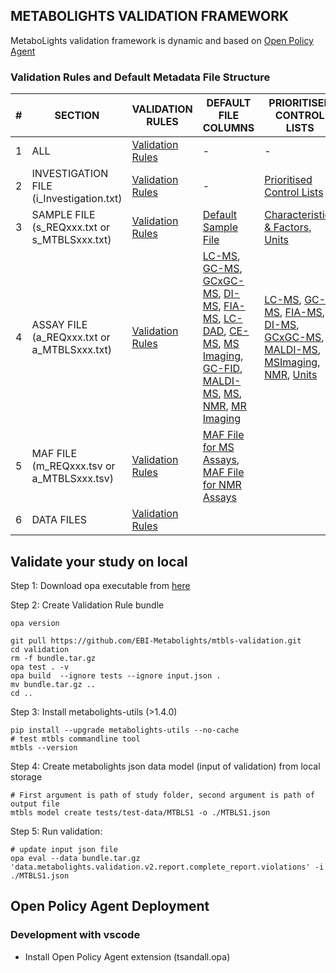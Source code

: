 ## METABOLIGHTS VALIDATION FRAMEWORK
MetaboLights validation framework is dynamic and based on [Open Policy Agent](https://www.openpolicyagent.org/) 



### Validation Rules and Default Metadata File Structure
| #  | SECTION | VALIDATION RULES | DEFAULT FILE COLUMNS | PRIORITISED CONTROL LISTS|
|---|------------|--|--|--|
| 1  | ALL | [Validation Rules](docs/MetaboLightsRules.md) | - | - |
| 2  | INVESTIGATION FILE (i_Investigation.txt) | [Validation Rules](docs/validation-rules/investigation-validation-rules.md) | - | [Prioritised Control Lists](docs/prioritised-control-lists/investigation-file-control-lists/investigation-file.md) |
| 3  | SAMPLE FILE (s_REQxxx.txt or s_MTBLSxxx.txt) | [Validation Rules](docs/validation-rules/sample-validation-rules.md) |[Default Sample File](docs/file-structures/sample-file-structure/sample-file.md) | [Characteristics & Factors](docs/prioritised-control-lists/sample-file-control-lists/sample-file.md), [Units](docs/prioritised-control-lists/unit-columns-control-lists/unit-columns.md) |
| 4  | ASSAY FILE (a_REQxxx.txt or a_MTBLSxxx.txt) | [Validation Rules](docs/validation-rules/assay-validation-rules.md) | [LC-MS](docs/file-structures/assay-file-structure/lc-ms.md), [GC-MS](docs/file-structures/assay-file-structure/gc-ms.md), [GCxGC-MS](docs/file-structures/assay-file-structure/gcxgc-ms.md), [DI-MS](docs/file-structures/assay-file-structure/di-ms.md), [FIA-MS](docs/file-structures/assay-file-structure/fia-ms.md), [LC-DAD](docs/file-structures/assay-file-structure/lc-dad.md), [CE-MS](docs/file-structures/assay-file-structure/ce-ms.md), [MS Imaging](docs/file-structures/assay-file-structure/msimaging.md), [GC-FID](docs/file-structures/assay-file-structure/gc-fid.md), [MALDI-MS](docs/file-structures/assay-file-structure/maldi-ms.md), [MS](docs/file-structures/assay-file-structure/ms.md), [NMR](docs/file-structures/assay-file-structure/nmr.md), [MR Imaging](docs/file-structures/assay-file-structure/mrimaging.md) | [LC-MS](docs/prioritised-control-lists/assay-file-control-lists/lc-ms.md), [GC-MS](docs/prioritised-control-lists/assay-file-control-lists/gc-ms.md), [FIA-MS](docs/prioritised-control-lists/assay-file-control-lists/fia-ms.md), [DI-MS](docs/prioritised-control-lists/assay-file-control-lists/di-ms.md), [GCxGC-MS](docs/prioritised-control-lists/assay-file-control-lists/gcxgc-ms.md), [MALDI-MS](docs/prioritised-control-lists/assay-file-control-lists/maldi-ms.md), [MSImaging](docs/prioritised-control-lists/assay-file-control-lists/msimaging.md), [NMR](docs/prioritised-control-lists/assay-file-control-lists/nmr.md), [Units](docs/prioritised-control-lists/unit-columns-control-lists/unit-columns.md) |
| 5  | MAF FILE (m_REQxxx.tsv or a_MTBLSxxx.tsv) | [Validation Rules](docs/validation-rules/metabolite-validation-rules.md) | [MAF File for MS Assays](docs/file-structures/maf-file-structure/ms.md), [MAF File for NMR Assays](docs/file-structures/maf-file-structure/nmr.md) |  | 
| 6  | DATA FILES | [Validation Rules](docs/validation-rules/file-validation-rules.md) | | |


## Validate your study on local
Step 1:  Download opa executable from [here](https://www.openpolicyagent.org/docs/latest/#running-opa) 

Step 2: Create Validation Rule bundle
```
opa version

git pull https://github.com/EBI-Metabolights/mtbls-validation.git
cd validation
rm -f bundle.tar.gz
opa test . -v
opa build  --ignore tests --ignore input.json .
mv bundle.tar.gz ..
cd ..
```

Step 3: Install metabolights-utils (>1.4.0)
```
pip install --upgrade metabolights-utils --no-cache
# test mtbls commandline tool
mtbls --version
```

Step 4: Create metabolights json data model (input of validation) from local storage
```
# First argument is path of study folder, second argument is path of output file
mtbls model create tests/test-data/MTBLS1 -o ./MTBLS1.json
```

Step 5: Run validation:
```
# update input json file
opa eval --data bundle.tar.gz 'data.metabolights.validation.v2.report.complete_report.violations' -i ./MTBLS1.json
```

## Open Policy Agent Deployment 

### Development with vscode
- Install Open Policy Agent extension (tsandall.opa)

